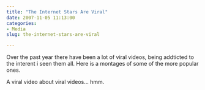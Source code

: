 ```yaml
---
title: "The Internet Stars Are Viral"
date: 2007-11-05 11:13:00
categories:
- Media
slug: the-internet-stars-are-viral

---
```


Over the past year there have been a lot of viral videos, being addticted to the interent i seen them all.
Here is a montages of some of the more popular ones.

A viral video about viral videos... hmm.

<object width="425" height="355"><param name="movie" value="http://www.youtube.com/v/mi_XEAA9X6c&rel=1"></param><param name="wmode" value="transparent"></param><embed src="http://www.youtube.com/v/mi_XEAA9X6c&rel=1" type="application/x-shockwave-flash" wmode="transparent" width="425" height="355"></embed></object>
